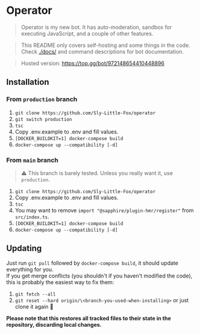 # Operator
> Operator is my new bot. It has auto-moderation, sandbox for executing JavaScript, and a couple of other features.

> This README only covers self-hosting and some things in the code. Check [./docs/](docs) and command descriptions for bot documentation.

> Hosted version: https://top.gg/bot/972148654410448896

## Installation
### From `production` branch
1. `git clone https://github.com/Sly-Little-Fox/operator`
2. `git switch production`
3. `tsc`
4.  Copy .env.example to .env and fill values.
5. `[DOCKER_BUILDKIT=1] docker-compose build`
6. `docker-compose up --compatibility [-d]`

### From `main` branch
> :warning: This branch is barely tested. Unless you really want it, use `production`.
1. `git clone https://github.com/Sly-Little-Fox/operator`
2.  Copy .env.example to .env and fill values.
3.  `tsc`
4.  You may want to remove `import "@sapphire/plugin-hmr/register"` from `src/index.ts`.
5. `[DOCKER_BUILDKIT=1] docker-compose build`
6. `docker-compose up --compatibility [-d]`

## Updating
Just run `git pull` followed by `docker-compose build`, it should update everything for you.<br>
If you get merge conflicts (you shouldn't if you haven't modified the code), this is probably the easiest way to fix them:
1. `git fetch --all`
2. `git reset --hard origin/\<branch-you-used-when-installing>`
or just clone it again :troll:

**Please note that this restores all tracked files to their state in the repository, discarding local changes.**
